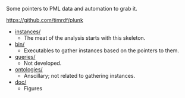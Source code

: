 Some pointers to PML data and automation to grab it.

https://github.com/timrdf/plunk

* [instances/](https://github.com/timrdf/plunk/tree/master/instances)
    * The meat of the analysis starts with this skeleton.
* [bin/](https://github.com/timrdf/plunk/tree/master/bin)
    * Executables to gather instances based on the pointers to them.
* [queries/](https://github.com/timrdf/plunk/tree/master/queries)
    * Not developed.
* [ontologies/](https://github.com/timrdf/plunk/tree/master/ontologies)
    * Anscillary; not related to gathering instances.
* [doc/](https://github.com/timrdf/plunk/tree/master/doc)
    * Figures
